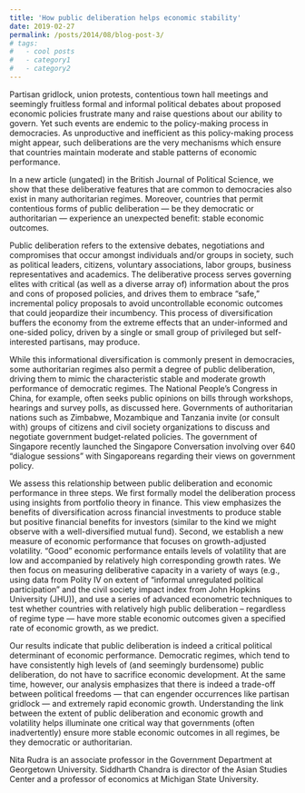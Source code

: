 ```yaml
---
title: 'How public deliberation helps economic stability'
date: 2019-02-27
permalink: /posts/2014/08/blog-post-3/
# tags:
#   - cool posts
#   - category1
#   - category2
---
```


Partisan gridlock, union protests, contentious town hall meetings and seemingly fruitless formal and informal political debates about proposed economic policies frustrate many and raise questions about our ability to govern. Yet such events are endemic to the policy-making process in democracies. As unproductive and inefficient as this policy-making process might appear, such deliberations are the very mechanisms which ensure that countries maintain moderate and stable patterns of economic performance.

In a new article (ungated) in the British Journal of Political Science, we show that these deliberative features that are common to democracies also exist in many authoritarian regimes. Moreover, countries that permit contentious forms of public deliberation — be they democratic or authoritarian — experience an unexpected benefit: stable economic outcomes.

Public deliberation refers to the extensive debates, negotiations and compromises that occur amongst individuals and/or groups in society, such as political leaders, citizens, voluntary associations, labor groups, business representatives and academics. The deliberative process serves governing elites with critical (as well as a diverse array of) information about the pros and cons of proposed policies, and drives them to embrace “safe,” incremental policy proposals to avoid uncontrollable economic outcomes that could jeopardize their incumbency. This process of diversification buffers the economy from the extreme effects that an under-informed and one-sided policy, driven by a single or small group of privileged but self-interested partisans, may produce.

While this informational diversification is commonly present in democracies, some authoritarian regimes also permit a degree of public deliberation, driving them to mimic the characteristic stable and moderate growth performance of democratic regimes. The National People’s Congress in China, for example, often seeks public opinions on bills through workshops, hearings and survey polls, as discussed here. Governments of authoritarian nations such as Zimbabwe, Mozambique and Tanzania invite (or consult with) groups of citizens and civil society organizations to discuss and negotiate government budget-related policies. The government of Singapore recently launched the Singapore Conversation involving over 640 “dialogue sessions” with Singaporeans regarding their views on government policy.

We assess this relationship between public deliberation and economic performance in three steps. We first formally model the deliberation process using insights from portfolio theory in finance. This view emphasizes the benefits of diversification across financial investments to produce stable but positive financial benefits for investors (similar to the kind we might observe with a well-diversified mutual fund). Second, we establish a new measure of economic performance that focuses on growth-adjusted volatility. “Good” economic performance entails levels of volatility that are low and accompanied by relatively high corresponding growth rates. We then focus on measuring deliberative capacity in a variety of ways (e.g., using data from Polity IV on extent of “informal unregulated political participation” and the civil society impact index from John Hopkins University (JHU)), and use a series of advanced econometric techniques to test whether countries with relatively high public deliberation – regardless of regime type — have more stable economic outcomes given a specified rate of economic growth, as we predict.

Our results indicate that public deliberation is indeed a critical political determinant of economic performance. Democratic regimes, which tend to have consistently high levels of (and seemingly burdensome) public deliberation, do not have to sacrifice economic development. At the same time, however, our analysis emphasizes that there is indeed a trade-off between political freedoms — that can engender occurrences like partisan gridlock — and extremely rapid economic growth. Understanding the link between the extent of public deliberation and economic growth and volatility helps illuminate one critical way that governments (often inadvertently) ensure more stable economic outcomes in all regimes, be they democratic or authoritarian.



Nita Rudra is an associate professor in the Government Department at Georgetown University. Siddharth Chandra is director of the Asian Studies Center and a professor of economics at Michigan State University.
